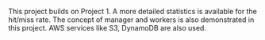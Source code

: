 This project builds on Project 1. A more detailed statistics is available for the hit/miss rate. The concept of manager and workers is also 
demonstrated in this project. AWS services like S3, DynamoDB are also used.
